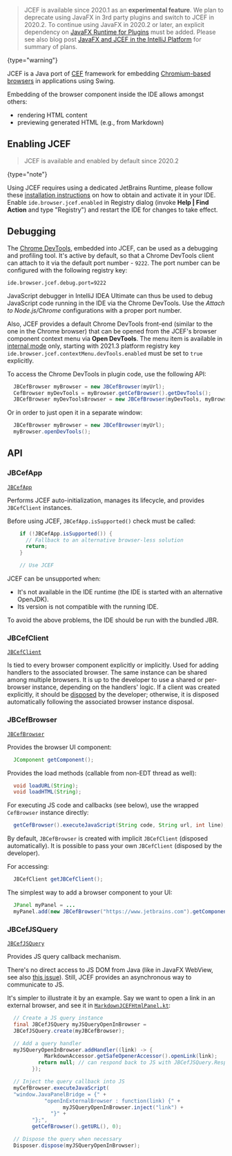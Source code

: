 [//]: # (title: JCEF - Java Chromium Embedded Framework)

<!-- Copyright 2000-2022 JetBrains s.r.o. and other contributors. Use of this source code is governed by the Apache 2.0 license that can be found in the LICENSE file. -->

 >  JCEF is available since 2020.1 as an **experimental feature**.
> We plan to deprecate using JavaFX in 3rd party plugins and switch to JCEF in 2020.2.
> To continue using JavaFX in 2020.2 or later, an explicit dependency on [JavaFX Runtime for Plugins](https://plugins.jetbrains.com/plugin/14250-javafx-runtime-for-plugins) must be added.
> Please see also blog post [JavaFX and JCEF in the IntelliJ Platform](https://blog.jetbrains.com/platform/2020/07/javafx-and-jcef-in-the-intellij-platform/) for summary of plans.
 >
 {type="warning"}

JCEF is a Java port of [CEF](https://bitbucket.org/chromiumembedded/cef/wiki/Home) framework for embedding [Chromium-based browsers](https://www.chromium.org/Home) in applications using Swing.

Embedding of the browser component inside the IDE allows amongst others:

- rendering HTML content
- previewing generated HTML (e.g., from Markdown)

## Enabling JCEF

<tabs>
<tab title="2020.2 and later">

 > JCEF is available and enabled by default since 2020.2
 >
 {type="note"}

</tab>
<tab title="Earlier versions">

Using JCEF requires using a dedicated JetBrains Runtime, please follow these [installation instructions](https://youtrack.jetbrains.com/issue/IDEA-231833#focus=streamItem-27-3993099.0-0) on how to obtain and activate it in your IDE.
Enable `ide.browser.jcef.enabled` in Registry dialog (invoke **Help \| Find Action** and type "Registry") and restart the IDE for changes to take effect.
</tab>
</tabs>

## Debugging
The [Chrome DevTools](https://developers.google.com/web/tools/chrome-devtools/), embedded into JCEF, can be used as a debugging and profiling tool.
It's active by default, so that a Chrome DevTools client can attach to it via the default port number - `9222`.
The port number can be configured with the following registry key:

```
ide.browser.jcef.debug.port=9222
```

JavaScript debugger in IntelliJ IDEA Ultimate can thus be used to debug JavaScript code running in the IDE via the Chrome DevTools.
Use the _Attach to Node.js/Chrome_ configurations with a proper port number.

Also, JCEF provides a default Chrome DevTools front-end (similar to the one in the Chrome browser) that can be opened from the JCEF's browser component context menu via **Open DevTools**.
The menu item is available in [internal mode](enabling_internal.md) only, starting with 2021.3 platform registry key `ide.browser.jcef.contextMenu.devTools.enabled` must be set to `true` explicitly.

To access the Chrome DevTools in plugin code, use the following API:

```java
  JBCefBrowser myBrowser = new JBCefBrowser(myUrl);
  CefBrowser myDevTools = myBrowser.getCefBrowser().getDevTools();
  JBCefBrowser myDevToolsBrowser = new JBCefBrowser(myDevTools, myBrowser.getJBCefClient());
```

Or in order to just open it in a separate window:

```java
  JBCefBrowser myBrowser = new JBCefBrowser(myUrl);
  myBrowser.openDevTools();
```

## API

### JBCefApp
[`JBCefApp`](upsource:///platform/platform-api/src/com/intellij/ui/jcef/JBCefApp.java)

Performs JCEF auto-initialization, manages its lifecycle, and provides `JBCefClient` instances.

Before using JCEF, `JBCefApp.isSupported()` check must be called:

```java
    if (!JBCefApp.isSupported()) {
      // Fallback to an alternative browser-less solution
      return;
    }

    // Use JCEF
```

JCEF can be unsupported when:
- It's not available in the IDE runtime (the IDE is started with an alternative OpenJDK).
- Its version is not compatible with the running IDE.

To avoid the above problems, the IDE should be run with the bundled JBR.

### JBCefClient
[`JBCefClient`](upsource:///platform/platform-api/src/com/intellij/ui/jcef/JBCefClient.java)

Is tied to every browser component explicitly or implicitly.
Used for adding handlers to the associated browser.
The same instance can be shared among multiple browsers.
It is up to the developer to use a shared or per-browser instance, depending on the handlers' logic.
If a client was created explicitly, it should be [disposed](disposers.md) by the developer; otherwise, it is disposed automatically following the associated browser instance disposal.

### JBCefBrowser
[`JBCefBrowser`](upsource:///platform/platform-api/src/com/intellij/ui/jcef/JBCefBrowser.java)

Provides the browser UI component:

```java
  JComponent getComponent();
```

Provides the load methods (callable from non-EDT thread as well):

```java
  void loadURL(String);
  void loadHTML(String);
```

For executing JS code and callbacks (see below), use the wrapped `CefBrowser` instance directly:

```java
  getCefBrowser().executeJavaScript(String code, String url, int line);
```

By default, `JBCefBrowser` is created with implicit `JBCefClient` (disposed automatically).
It is possible to pass your own `JBCefClient` (disposed by the developer).

For accessing:

```java
  JBCefClient getJBCefClient();
```

The simplest way to add a browser component to your UI:

```java
  JPanel myPanel = ...
  myPanel.add(new JBCefBrowser("https://www.jetbrains.com").getComponent());
```

### JBCefJSQuery
[`JBCefJSQuery`](upsource:///platform/platform-api/src/com/intellij/ui/jcef/JBCefJSQuery.java)

Provides JS query callback mechanism.

There's no direct access to JS DOM from Java (like in JavaFX WebView, see also [this issue](https://youtrack.jetbrains.com/issue/JBR-2046)).
Still, JCEF provides an asynchronous way to communicate to JS.

It's simpler to illustrate it by an example.
Say we want to open a link in an external browser, and see it in [`MarkdownJCEFHtmlPanel.kt`](upsource:///plugins/markdown/src/org/intellij/plugins/markdown/ui/preview/jcef/MarkdownJCEFHtmlPanel.kt):

```java
  // Create a JS query instance
  final JBCefJSQuery myJSQueryOpenInBrowser =
  JBCefJSQuery.create(myJBCefBrowser);

  // Add a query handler
  myJSQueryOpenInBrowser.addHandler((link) -> {
            MarkdownAccessor.getSafeOpenerAccessor().openLink(link);
          return null; // can respond back to JS with JBCefJSQuery.Response
        });

  // Inject the query callback into JS
  myCefBrowser.executeJavaScript(
  "window.JavaPanelBridge = {" +
            "openInExternalBrowser : function(link) {" +
                  myJSQueryOpenInBrowser.inject("link") +
              "}" +
        "};",
        getCefBrowser().getURL(), 0);

  // Dispose the query when necessary
  Disposer.dispose(myJSQueryOpenInBrowser);
```
